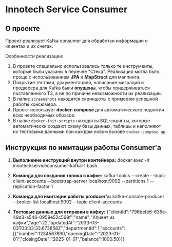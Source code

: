 # Innotech Service Consumer

## О проекте
Проект реализует Kafka consumer для обработки информации о клиентах и их счетах.

Особенности реализации:

1. В проекте специально использовались только те инструменты, которые были указаны в перечне "Стека". Реализация могла быть проще с использованием **JPA** и **MapStruct** для маппинга.
2. Покрытие тестами, документацией, написание миграций и продюсера для Kafka были **опущены**, чтобы придерживаться поставленного ТЗ, а не по причине невозможности их реализации.
3. В папке `screenshots` находятся скриншоты с примером успешной работы консюмера.
4. Проект использует **docker-compose** для автоматического поднятия всех необходимых образов.
5. В папке `docker-init-scripts` находятся SQL-скрипты, которые автоматически создают схему базы данных, таблицы и наполняют их тестовыми данными при каждом новом вызове `docker-compose up`.

## Инструкция по имитации работы Consumer'а

1. **Выполнение инструкций внутри контейнера:**
docker exec -it innotechserviceconsumer-kafka-1 bash

2. **Команда для создания топика в кафке:**
kafka-topics --create --topic client-accounts --bootstrap-server localhost:9092 --partitions 1 --replication-factor 1

3. **Команда для имитации работы producer'а:**
kafka-console-producer --broker-list localhost:9092 --topic client-accounts

4. **Тестовые данные для отправки в кафку:**
{"clientId":"796befe6-635e-49d3-a546-0959e52c569f","name":"Клиент из кафки","age":22,"updatedAt":"2033-03-03T03:33:33.673858Z","departmentId":1,"accounts":[{"number":1234567890,"openingDate":"2023-01-01","closingDate":"2025-01-01","balance":1000.50}]}
